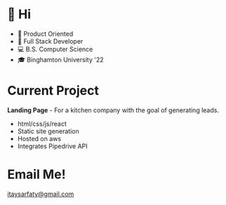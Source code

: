 # 👋 Hi
- 🎢 Product Oriented
- 🤝 Full Stack Developer
- 💻 B.S. Computer Science
- 🎓 Binghamton University '22

# Current Project
**Landing Page** - For a kitchen company with the goal of generating leads.
 - html/css/js/react
 - Static site generation
 - Hosted on aws
 - Integrates Pipedrive API

# Email Me!
itaysarfaty@gmail.com 

<!--
**ItaySarfaty/ItaySarfaty** is a ✨ _special_ ✨ repository because its `README.md` (this file) appears on your GitHub profile.

Here are some ideas to get you started:

- 🔭 I’m currently working on ...
- 🌱 I’m currently learning ...
- 👯 I’m looking to collaborate on ...
- 🤔 I’m looking for help with ...
- 💬 Ask me about ...
- 📫 How to reach me: ...
- 😄 Pronouns: ...
- ⚡ Fun fact: ...
-->
